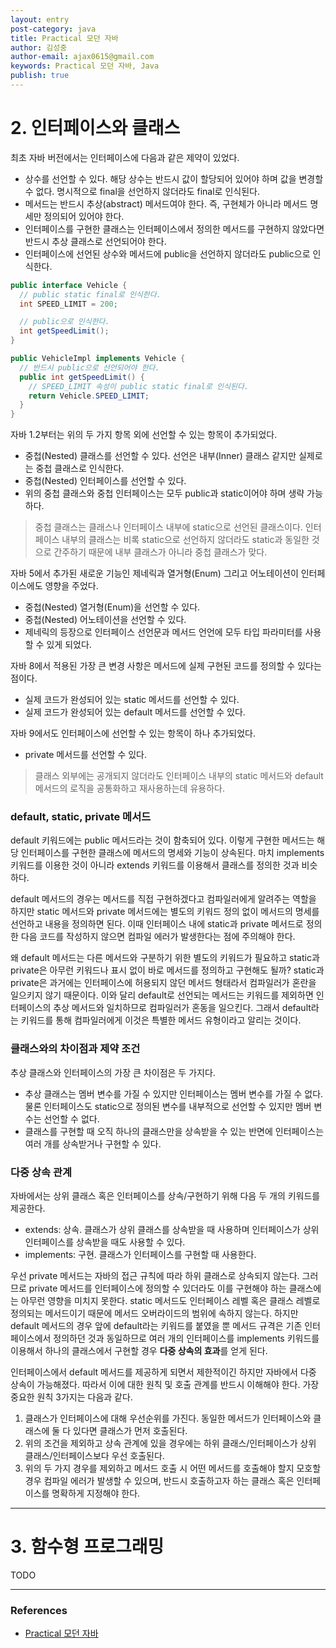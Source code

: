 ```yaml
---
layout: entry
post-category: java
title: Practical 모던 자바
author: 김성중
author-email: ajax0615@gmail.com
keywords: Practical 모던 자바, Java
publish: true
---
```


# 2. 인터페이스와 클래스

최초 자바 버전에서는 인터페이스에 다음과 같은 제약이 있었다.
- 상수를 선언할 수 있다. 해당 상수는 반드시 값이 할당되어 있어야 하며 값을 변경할 수 없다. 명시적으로 final을 선언하지 않더라도 final로 인식된다.
- 메서드는 반드시 추상(abstract) 메서드여야 한다. 즉, 구현체가 아니라 메서드 명세만 정의되어 있어야 한다.
- 인터페이스를 구현한 클래스는 인터페이스에서 정의한 메서드를 구현하지 않았다면 반드시 추상 클래스로 선언되어야 한다.
- 인터페이스에 선언된 상수와 메서드에 public을 선언하지 않더라도 public으로 인식한다.

```java
public interface Vehicle {
  // public static final로 인식한다.
  int SPEED_LIMIT = 200;

  // public으로 인식한다.
  int getSpeedLimit();
}

public VehicleImpl implements Vehicle {
  // 반드시 public으로 선언되어야 한다.
  public int getSpeedLimit() {
    // SPEED_LIMIT 속성이 public static final로 인식된다.
    return Vehicle.SPEED_LIMIT;
  }
}
```

자바 1.2부터는 위의 두 가지 항목 외에 선언할 수 있는 항목이 추가되었다.
- 중첩(Nested) 클래스를 선언할 수 있다. 선언은 내부(Inner) 클래스 같지만 실제로는 중첩 클래스로 인식한다.
- 중첩(Nested) 인터페이스를 선언할 수 있다.
- 위의 중첩 클래스와 중첩 인터페이스는 모두 public과 static이어야 하며 생략 가능하다.
> 중첩 클래스는 클래스나 인터페이스 내부에 static으로 선언된 클래스이다. 인터페이스 내부의 클래스는 비록 static으로 선언하지 않더라도 static과 동일한 것으로 간주하기 때문에 내부 클래스가 아니라 중첩 클래스가 맞다.

자바 5에서 추가된 새로운 기능인 제네릭과 열거형(Enum) 그리고 어노테이션이 인터페이스에도 영향을 주었다.
- 중첩(Nested) 열거형(Enum)을 선언할 수 있다.
- 중첩(Nested) 어노테이션을 선언할 수 있다.
- 제네릭의 등장으로 인터페이스 선언문과 메서드 언언에 모두 타입 파라미터를 사용할 수 있게 되었다.

자바 8에서 적용된 가장 큰 변경 사항은 메서드에 실제 구현된 코드를 정의할 수 있다는 점이다.
- 실제 코드가 완성되어 있는 static 메서드를 선언할 수 있다.
- 실제 코드가 완성되어 있는 default 메서드를 선언할 수 있다.

자바 9에서도 인터페이스에 선언할 수 있는 항목이 하나 추가되었다.
- private 메서드를 선언할 수 있다.
> 클래스 외부에는 공개되지 않더라도 인터페이스 내부의 static 메서드와 default 메서드의 로직을 공통화하고 재사용하는데 유용하다.

### default, static, private 메서드
default 키워드에는 public 메서드라는 것이 함축되어 있다. 이렇게 구현한 메서드는 해당 인터페이스를 구현한 클래스에 메서드의 명세와 기능이 상속된다. 마치 implements 키워드를 이용한 것이 아니라 extends 키워드를 이용해서 클래스를 정의한 것과 비슷하다.

default 메서드의 경우는 메서드를 직접 구현하겠다고 컴파일러에게 알려주는 역할을 하지만 static 메서드와 private 메서드에는 별도의 키워드 정의 없이 메서드의 명세를 선언하고 내용을 정의하면 된다. 이때 인터페이스 내에 static과 private 메서드로 정의한 다음 코드를 작성하지 않으면 컴파일 에러가 발생한다는 점에 주의해야 한다.

왜 default 메서드는 다른 메서드와 구분하기 위한 별도의 키워드가 필요하고 static과 private은 아무런 키워드나 표시 없이 바로 메서드를 정의하고 구현해도 될까? static과 private은 과거에는 인터페이스에 허용되지 않던 메서드 형태라서 컴파일러가 혼란을 일으키지 않기 때문이다. 이와 달리 default로 선언되는 메서드는 키워드를 제외하면 인터페이스의 추상 메서드와 일치하므로 컴파일러가 혼동을 일으킨다. 그래서 default라는 키워드를 통해 컴파일러에게 이것은 특별한 메서드 유형이라고 알리는 것이다.

### 클래스와의 차이점과 제약 조건
추상 클래스와 인터페이스의 가장 큰 차이점은 두 가지다.
- 추상 클래스는 멤버 변수를 가질 수 있지만 인터페이스는 멤버 변수를 가질 수 없다. 물론 인터페이스도 static으로 정의된 변수를 내부적으로 선언할 수 있지만 멤버 변수는 선언할 수 없다.
- 클래스를 구현할 때 오직 하나의 클래스만을 상속받을 수 있는 반면에 인터페이스는 여러 개를 상속받거나 구현할 수 있다.

### 다중 상속 관계
자바에서는 상위 클래스 혹은 인터페이스를 상속/구현하기 위해 다음 두 개의 키워드를 제공한다.
- extends: 상속. 클래스가 상위 클래스를 상속받을 때 사용하며 인터페이스가 상위 인터페이스를 상속받을 때도 사용할 수 있다.
- implements: 구현. 클래스가 인터페이스를 구현할 때 사용한다.

우선 private 메서드는 자바의 접근 규칙에 따라 하위 클래스로 상속되지 않는다. 그러므로 private 메서드를 인터페이스에 정의할 수 있더라도 이를 구현해야 하는 클래스에는 아무런 영향을 미치지 못한다. static 메서드도 인터페이스 레벨 혹은 클래스 레벨로 정의되는 메서드이기 때문에 메서드 오버라이드의 범위에 속하지 않는다. 하지만 default 메서드의 경우 앞에 default라는 키워드를 붙였을 뿐 메서드 규격은 기존 인터페이스에서 정의하던 것과 동일하므로 여러 개의 인터페이스를 implements 키워드를 이용해서 하나의 클래스에서 구현할 경우 **다중 상속의 효과**를 얻게 된다.

인터페이스에서 default 메서드를 제공하게 되면서 제한적이긴 하지만 자바에서 다중 상속이 가능해졌다. 따라서 이에 대한 원칙 및 호출 관계를 반드시 이해해야 한다. 가장 중요한 원칙 3가지는 다음과 같다.
1. 클래스가 인터페이스에 대해 우선순위를 가진다. 동일한 메서드가 인터페이스와 클래스에 둘 다 있다면 클래스가 먼저 호출된다.
2. 위의 조건을 제외하고 상속 관계에 있을 경우에는 하위 클래스/인터페이스가 상위 클래스/인터페이스보다 우선 호출된다.
3. 위의 두 가지 경우를 제외하고 메서드 호출 시 어떤 메서드를 호출해야 할지 모호할 경우 컴파일 에러가 발생할 수 있으며, 반드시 호출하고자 하는 클래스 혹은 인터페이스를 명확하게 지정해야 한다.

---

# 3. 함수형 프로그래밍
TODO

---

### References
- [Practical 모던 자바](http://www.yes24.com/Product/Goods/92529658)
